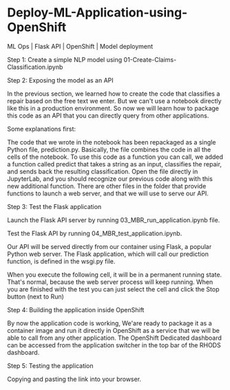 # Deploy-ML-Application-using-OpenShift
ML Ops | Flask API | OpenShift | Model deployment 



Step 1: Create a simple NLP model using  01-Create-Claims-Classification.ipynb

Step 2: Exposing the model as an API

In the previous section, we learned how to create the code that classifies a repair based on the free text we enter. But we can't use a notebook directly like this in a production environment. So now we will learn how to package this code as an API that you can directly query from other applications.

Some explanations first:

The code that we wrote in the notebook has been repackaged as a single Python file, prediction.py. Basically, the file combines the code in all the cells of the notebook.
To use this code as a function you can call, we added a function called predict that takes a string as an input, classifies the repair, and sends back the resulting classification. Open the file directly in JupyterLab, and you should recognize our previous code along with this new additional function.
There are other files in the folder that provide functions to launch a web server, and that we will use to serve our API.

Step 3: Test the Flask application

Launch the Flask API server by running 03_MBR_run_application.ipynb file.  

Test the Flask API by running 04_MBR_test_application.ipynb.

Our API will be served directly from our container using Flask, a popular Python web server.  The Flask application, which will call our prediction function, is defined in the wsgi.py file.

When you execute the following cell, it will be in a permanent running state. That's normal, because the web server process will keep running. When you are finished with the test you can just select the cell and click the Stop button (next to Run)

Step 4: Building the application inside OpenShift

By now the application code is working, We'are ready to package it as a container image and run it directly in OpenShift as a service that we will be able to call from any other application. The OpenShift Dedicated dashboard can be accessed from the application switcher in the top bar of the RHODS dashboard.


Step 5: Testing the application

Copying and pasting the link into your browser.


